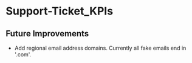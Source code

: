 # Support-Ticket_KPIs





## Future Improvements

- Add regional email address domains. Currently all fake emails end in '.com'.

